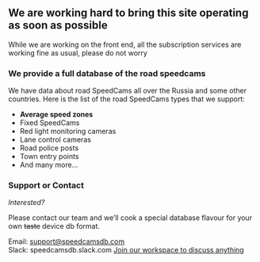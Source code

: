 ## We are working hard to bring this site operating as soon as possible

While we are working on the front end, all the subscription services are working fine as usual, please do not worry

### We provide a full database of the road speedcams 

We have data about road SpeedCams all over the Russia and some other countries.
Here is the list of the road SpeedCams types that we support:
- **Average speed zones**
- Fixed SpeedCams
- Red light monitoring cameras
- Lane control cameras
- Road police posts
- Town entry points
- And many more...

### Support or Contact

_Interested?_

Please contact our team and we’ll cook a special database flavour for your own ~~taste~~ device db format.

Email: [support@speedcamsdb.com](mailto:support@speedcamsdb.com)  
Slack: speedcamsdb.slack.com [Join our workspace to discuss anything](https://join.slack.com/t/speedcamsdb/shared_invite/enQtNzI0Nzc1MTkyMDM1LWRjMGNlMDY3ZjY2MGI3Mjg1ZWQzZGEzMGYwY2EyODg2NWViMmU1ODk1NmZiYjE5M2ViZmM2ZjlmYzI5MDZiODU)
